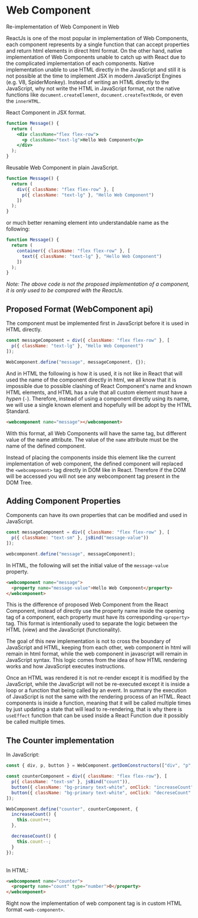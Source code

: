 # Web Component
Re-implementation of Web Component in Web

ReactJs is one of the most popular in implementation of Web Components, each component represents by a single function that can accept properties and return html elements in direct html format. On the other hand, native implementation of Web Components unable to catch up with React due to the complicated implementation of each components. Native implementation unable to use HTML directly in the JavaScript and still it is not possible at the time to implement JSX in modern JavaScript Engines (e.g. V8, SpiderMonkey). Instead of writing an HTML directly to the JavaScript, why not write the HTML in JavaScript format, not the native functions like `document.createElement`, `document.createTextNode`, or even the `innerHTML`.

React Component in JSX format. 

```jsx
function Message() {
  return (
    <div className="flex flex-row">
      <p className="text-lg">Hello Web Component</p>
    </div>
  );
}
```

Reusable Web Component in plain JavaScript.

```javascript
function Message() {
  return (
    div({ className: "flex flex-row" }, [
      p({ className: "text-lg" }, "Hello Web Component")
    ])
  );
}
```

or much better renaming element into understandable name as the following:

```javascript
function Message() {
  return (
    container({ className: "flex flex-row" }, [
      text({ className: "text-lg" }, "Hello Web Component")
    ])
  );
}
```

*Note: The above code is not the proposed implementation of a component, it is only used to be compared with the ReactJs.*

## Proposed Format (WebComponent api)

The component must be implemented first in JavaScript before it is used in HTML directly.

```javascript
const messageComponent = div({ className: "flex flex-row" }, [
  p({ className: "text-lg" }, "Hello Web Component")
]);

WebComponent.define("message", messageComponent, {});
```

And in HTML the following is how it is used, it is not like in React that will used the name of the component directly in html, we all know that it is impossible due to possible clashing of React Component's name and known HTML elements, and HTML has a rule that all custom element must have a *hypen* (`-`). Therefore, instead of using a component directly using its name, we will use a single known element and hopefully will be adopt by the HTML Standard.

```html
<webcomponent name="message"></webcomponent>
```

With this format, all Web Components will have the same tag, but different value of the name attribute. The value of the `name` attribute must be the name of the defined component.

Instead of placing the components inside this element like the current implementation of web component, the defined component will replaced the `<webcomponent>` tag directly in DOM like in React. Therefore if the DOM will be accessed you will not see any webcomponent tag present in the DOM Tree.

## Adding Component Properties

Components can have its own properties that can be modified and used in JavaScript.

```javascript
const messageComponent = div({ className: "flex flex-row" }, [
  p({ className: "text-sm" }, jsBind("message-value"))
]);

webcomponent.define("message", messageComponent);
```

In HTML, the following will set the initial value of the `message-value` property.

```html
<webcomponent name="message">
  <property name="message-value">Hello Web Component</property>
</webcomponent>
```

This is the difference of proposed Web Component from the React Component, instead of directly use the property name inside the opening tag of a component, each property must have its corresponding `<property>` tag. This format is intentionally used to separate the logic between the HTML (view) and the JavaScript (functionality). 

The goal of this new implementation is not to cross the boundary of JavaScript and HTML, keeping from each other, web component in html will remain in html format, while the web component in javascript will remain in JavaScript syntax. This logic comes from the idea of how HTML rendering works and how JavaScript executes instructions. 

Once an HTML was rendered it is not re-render except it is modified by the JavaScript, while the JavaScript will not be re-executed except it is inside a loop or a function that being called by an event. In summary the execution of JavaScript is not the same with the rendering process of an HTML. React components is inside a function, meaning that it will be called multiple times by just updating a state that will lead to re-rendering, that is why there is `useEffect` function that can be used inside a React Function due it possibly be called multiple times.

## The Counter implementation

In JavaScript:
```javascript
const { div, p, button } = WebComponent.getDomConstructors(["div", "p", "button"]);

const counterComponent = div({ className: "flex flex-row"}, [
  p({ className: "text-sm" }, jsBind("count")),
  button({ className: "bg-primary text-white", onClick: "increaseCount" }, "Decrease"),
  button({ className: "bg-primary text-white", onClick: "decreseCount" }, "Increase")
]);

WebComponent.define("counter", counterComponent, {
  increaseCount() {
    this.count++;
  },

  decreaseCount() {
    this.count--;
  }
});
```
\
In HTML:

```html
<webcomponent name="counter">
  <property name="count" type="number">0</property>
</webcomponent>
```

Right now the implementation of web component tag is in custom HTML format `<web-component>`.